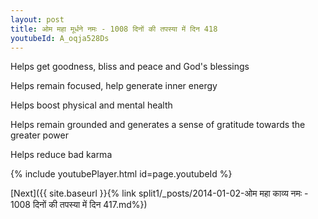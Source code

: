 ```yaml
---
layout: post
title: ओम महा मूर्धने नमः - 1008 दिनों की तपस्या में दिन 418
youtubeId: A_oqja528Ds
---
```

 
 
Helps get goodness, bliss and peace and God's blessings
 
Helps remain focused, help generate inner energy 
 
Helps boost physical and mental health 
 
Helps remain grounded and generates a sense of gratitude towards the greater power 
 
Helps reduce bad karma
 
 
 
 


{% include youtubePlayer.html id=page.youtubeId %}
 
[Next]({{ site.baseurl }}{% link  split1/_posts/2014-01-02-ओम महा काव्य नमः - 1008 दिनों की तपस्या में दिन 417.md%})
 

